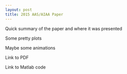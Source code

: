 ```yaml
---
layout: post
title: 2015 AAS/AIAA Paper
---
```


Quick summary of the paper and where it was presented

Some pretty plots

Maybe some animations

Link to PDF

Link to Matlab code

